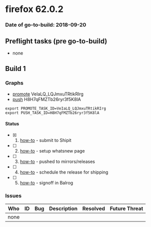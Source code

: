 # firefox 62.0.2

### Date of go-to-build: 2018-09-20

## Preflight tasks (pre go-to-build)
- none

## Build 1  

### Graphs
* [promote](https://tools.taskcluster.net/push-inspector/#/VeIaLQ_LQJmxuTRtikRIrg) VeIaLQ_LQJmxuTRtikRIrg
* [push](https://tools.taskcluster.net/push-inspector/#/H8H7qFMZTb26ryr3f5K8lA) H8H7qFMZTb26ryr3f5K8lA
```
export PROMOTE_TASK_ID=VeIaLQ_LQJmxuTRtikRIrg
export PUSH_TASK_ID=H8H7qFMZTb26ryr3f5K8lA
```


#### Status
- [x] 1.  [how-to](https://wiki.mozilla.org/Release:Release_Automation_on_Mercurial:Starting_a_Release#Submit_to_Ship_It)  - submit to Shipit
- [ ] 2.  [how-to](https://github.com/mozilla-releng/releasewarrior-2.0/blob/master/docs/release-promotion/desktop/howto-rc.md)  - setup whatsnew page
- [ ] 3.  [how-to](https://github.com/mozilla-releng/releasewarrior-2.0/blob/master/docs/release-promotion/desktop/howto.md#push-artifacts-to-releases-directory)  - pushed to mirrors/releases
- [ ] 4.  [how-to](https://github.com/mozilla-releng/releasewarrior-2.0/blob/master/docs/release-promotion/desktop/howto.md#ship-the-release)  - schedule the release for shipping
- [ ] 5.  [how-to](https://github.com/mozilla-releng/releasewarrior-2.0/blob/master/docs/release-promotion/desktop/howto.md#obtain-sign-offs-for-changes)  - signoff in Balrog

### Issues
| Who                 | ID               | Bug                                                                 | Description                | Resolved                | Future Threat                |
| ------------------- | ---------------- | ------------------------------------------------------------------- | -------------------------- | ----------------------- | ---------------------------- |
| none | | | | | |

